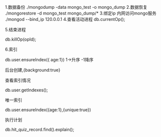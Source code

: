 1.数据备份
./mongodump -data mongo_test -o mongo_dump
2.数据恢复
./mongorestore -d mongo_test mongo_dump/*
3.绑定ip 内网访问mongo服务
./mongod --bind_ip 120.0.0.1
4.查看活动进程
db.currentOp();

5.结束进程

db.killOp(opId);

6.索引

db.user.ensureIndex({ age:1}) 1->升序 -1降序

后台创建,{background:true}

查看索引情况

db.user.getIndexes();

唯一索引

db.user.ensureIndex({age:1},{unique:true})

执行计划

db.hit_quiz_record.find().explain();